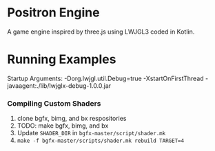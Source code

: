 # Positron Engine

A game engine inspired by three.js using LWJGL3 coded in Kotlin.

# Running Examples

Startup Arguments: -Dorg.lwjgl.util.Debug=true -XstartOnFirstThread -javaagent:./lib/lwjglx-debug-1.0.0.jar

### Compiling Custom Shaders
1. clone bgfx, bimg, and bx respositories
2. TODO: make bgfx, bimg, and bx
3. Update `SHADER_DIR` in `bgfx-master/script/shader.mk`
4. `make -f bgfx-master/scripts/shader.mk rebuild TARGET=4`